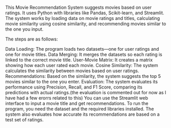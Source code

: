 This Movie Recommendation System suggests movies based on user ratings. It uses Python with libraries like Pandas, Scikit-learn, and Streamlit. The system works by loading data on movie ratings and titles, calculating movie similarity using cosine similarity, and recommending movies similar to the one you input.

The steps are as follows:

Data Loading: The program loads two datasets—one for user ratings and one for movie titles.
Data Merging: It merges the datasets so each rating is linked to the correct movie title.
User-Movie Matrix: It creates a matrix showing how each user rated each movie.
Cosine Similarity: The system calculates the similarity between movies based on user ratings.
Recommendations: Based on the similarity, the system suggests the top 5 movies similar to the one you enter.
Evaluation: The system evaluates its performance using Precision, Recall, and F1 Score, comparing its predictions with actual ratings.(the evaluation is commented out for now as I have had a few erorrs related to this)
You can use the Streamlit web interface to input a movie title and get recommendations. To run the program, you need the dataset and the required libraries installed. The system also evaluates how accurate its recommendations are based on a test set of ratings.
